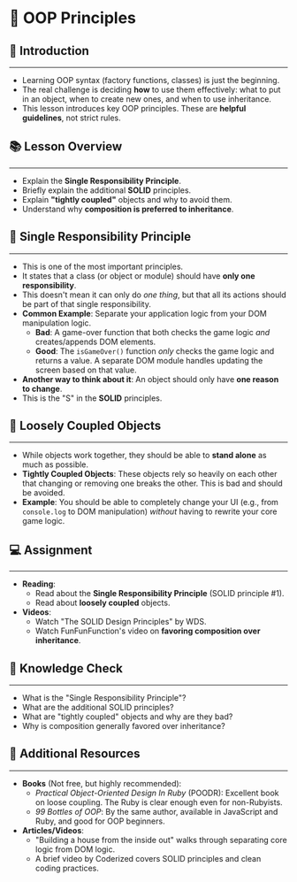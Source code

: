 # 🧠 OOP Principles

## 📝 Introduction
***
* Learning OOP syntax (factory functions, classes) is just the beginning.
* The real challenge is deciding **how** to use them effectively: what to put in an object, when to create new ones, and when to use inheritance.
* This lesson introduces key OOP principles. These are **helpful guidelines**, not strict rules.

## 📚 Lesson Overview
***
* Explain the **Single Responsibility Principle**.
* Briefly explain the additional **SOLID** principles.
* Explain **"tightly coupled"** objects and why to avoid them.
* Understand why **composition is preferred to inheritance**.

## 🎯 Single Responsibility Principle
***
* This is one of the most important principles.
* It states that a class (or object or module) should have **only one responsibility**.
* This doesn't mean it can only do *one thing*, but that all its actions should be part of that single responsibility.
* **Common Example**: Separate your application logic from your DOM manipulation logic.
    * **Bad**: A game-over function that both checks the game logic *and* creates/appends DOM elements.
    * **Good**: The `isGameOver()` function *only* checks the game logic and returns a value. A separate DOM module handles updating the screen based on that value.
* **Another way to think about it**: An object should only have **one reason to change**.
* This is the "S" in the **SOLID** principles.

## 🔗 Loosely Coupled Objects
***
* While objects work together, they should be able to **stand alone** as much as possible.
* **Tightly Coupled Objects**: These objects rely so heavily on each other that changing or removing one breaks the other. This is bad and should be avoided.
* **Example**: You should be able to completely change your UI (e.g., from `console.log` to DOM manipulation) *without* having to rewrite your core game logic.

## 💻 Assignment
***
* **Reading**:
    * Read about the **Single Responsibility Principle** (SOLID principle #1).
    * Read about **loosely coupled** objects.
* **Videos**:
    * Watch "The SOLID Design Principles" by WDS.
    * Watch FunFunFunction's video on **favoring composition over inheritance**.

## 🧠 Knowledge Check
***
* What is the "Single Responsibility Principle"?
* What are the additional SOLID principles?
* What are "tightly coupled" objects and why are they bad?
* Why is composition generally favored over inheritance?

## 🔗 Additional Resources
***
* **Books** (Not free, but highly recommended):
    * *Practical Object-Oriented Design In Ruby* (POODR): Excellent book on loose coupling. The Ruby is clear enough even for non-Rubyists.
    * *99 Bottles of OOP*: By the same author, available in JavaScript and Ruby, and good for OOP beginners.
* **Articles/Videos**:
    * "Building a house from the inside out" walks through separating core logic from DOM logic.
    * A brief video by Coderized covers SOLID principles and clean coding practices.
